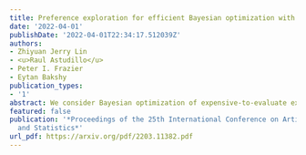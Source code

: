 ```yaml
---
title: Preference exploration for efficient Bayesian optimization with multiple outcomes
date: '2022-04-01'
publishDate: '2022-04-01T22:34:17.512039Z'
authors:
- Zhiyuan Jerry Lin
- <u>Raul Astudillo</u>
- Peter I. Frazier
- Eytan Bakshy
publication_types:
- '1'
abstract: We consider Bayesian optimization of expensive-to-evaluate experiments that generate vector-valued outcomes over which a decision-maker (DM) has preferences. These preferences are encoded by a utility function that is not known in closed form but can be estimated by asking the DM to express preferences over pairs of outcome vectors. To address this problem, we develop Bayesian optimization with preference exploration, a novel framework that alternates between interactive real-time preference learning with the DM via pairwise comparisons between outcomes, and Bayesian optimization with a learned compositional model of DM utility and outcomes. Within this framework, we propose preference exploration strategies specifically designed for this task, and demonstrate their performance via extensive simulation studies.
featured: false
publication: '*Proceedings of the 25th International Conference on Artificial Intelligence
  and Statistics*'
url_pdf: https://arxiv.org/pdf/2203.11382.pdf
---
```



